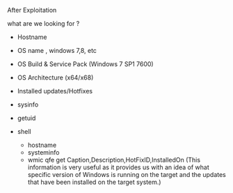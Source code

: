 
After Exploitation

what are we looking for ?
- Hostname
- OS name , windows 7,8, etc
- OS Build & Service Pack (Windows 7 SP1 7600)
- OS Architecture (x64/x68)
- Installed updates/Hotfixes


- sysinfo
- getuid
- shell
	- hostname
	- systeminfo
	- wmic qfe get Caption,Description,HotFixID,InstalledOn (This information is very useful as it provides us with an idea of what specific version of Windows is running on the target and the updates that have been installed on the target system.)
